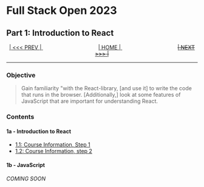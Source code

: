 # Full Stack Open 2023

## Part 1: Introduction to React

<p align="center">
    <a href="../part_0/README.md"> | &lt;&lt;&lt; PREV | </a>
    &nbsp;&nbsp;&nbsp;&nbsp;&nbsp;&nbsp;&nbsp;&nbsp;&nbsp;&nbsp;&nbsp;&nbsp;&nbsp;&nbsp;&nbsp;&nbsp;&nbsp;&nbsp;&nbsp;&nbsp;&nbsp;&nbsp;&nbsp;&nbsp;&nbsp;&nbsp;&nbsp;&nbsp;&nbsp;&nbsp;&nbsp;&nbsp;&nbsp;&nbsp;&nbsp;&nbsp;
    <a href="../README.md"> | HOME | </a>
    &nbsp;&nbsp;&nbsp;&nbsp;&nbsp;&nbsp;&nbsp;&nbsp;&nbsp;&nbsp;&nbsp;&nbsp;&nbsp;&nbsp;&nbsp;&nbsp;&nbsp;&nbsp;&nbsp;&nbsp;&nbsp;&nbsp;&nbsp;&nbsp;&nbsp;&nbsp;&nbsp;&nbsp;&nbsp;&nbsp;&nbsp;&nbsp;&nbsp;&nbsp;&nbsp;&nbsp;
    <s><a href="#"> | NEXT &gt;&gt;&gt; | </a></s>
</p>

---

### Objective

>   Gain familiarity "with the React-library, [and use it] to write the code that runs in the browser. [Additionally,] look at some features of JavaScript that are important for understanding React.

### Contents

#### 1a - Introduction to React

* [1.1: Course Information, Step 1](/part_1/1a_intro_to_react/1.1-course_info_step1/README.md)
* [1.2: Course Information, step 2](/part_1/1a_intro_to_react/1.2-course_info_step2/README.md)

#### 1b - JavaScript

_COMING SOON_